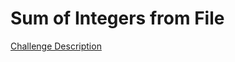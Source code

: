 Sum of Integers from File
=========================

[Challenge Description](https://www.codeeval.com/open_challenges/24)